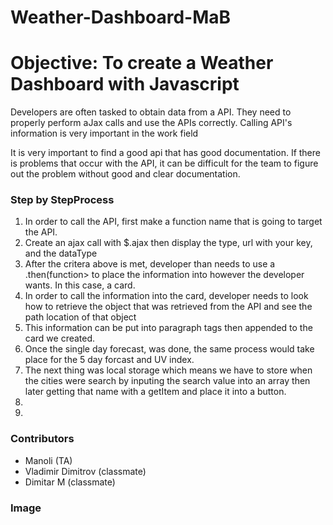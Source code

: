 # Weather-Dashboard-MaB

<h1>Objective: To create a Weather Dashboard with Javascript</h1>
    <p>Developers are often tasked to obtain data from a API. They need to properly
    perform aJax calls and use the APIs correctly. Calling API's information is very important in the work field</p>
    <p> It is very important to find a good api that has good documentation. If there is problems that occur with the API, it can be difficult for the team to figure out the problem without good and clear documentation.

<h3>Step by StepProcess</h3>
    <ol>
        <li>In order to call the API, first make a function name that is going to target the API.</li>
        <li>Create an ajax call with $.ajax then display the type, url with your key, and the dataType</li>
        <li> After the critera above is met, developer than needs to use a .then(function> to place the information into however the developer wants. In this case, a card.</li>
        <li>In order to call the information into the card, developer needs to look how to retrieve the object that was retrieved from the API and see the path location of that object</li>
        <li>This information can be put into paragraph tags then appended to the card we created.</li>
        <li>Once the single day forecast, was done, the same process would take place for the 5 day forcast and UV index.</li>
        <li>The next thing was local storage which means we have to store when the cities were search by inputing the search value into an array then later getting that name with a getItem and place it into a button.</li>
        <li></li>
        <li></li>
    </ol>

<h3>Contributors</h3>
    <ul>
        <li>Manoli (TA)</li>
        <li>Vladimir Dimitrov (classmate)</li>
        <li>Dimitar M (classmate)</li>
    </ul>


<h3>Image</h3>